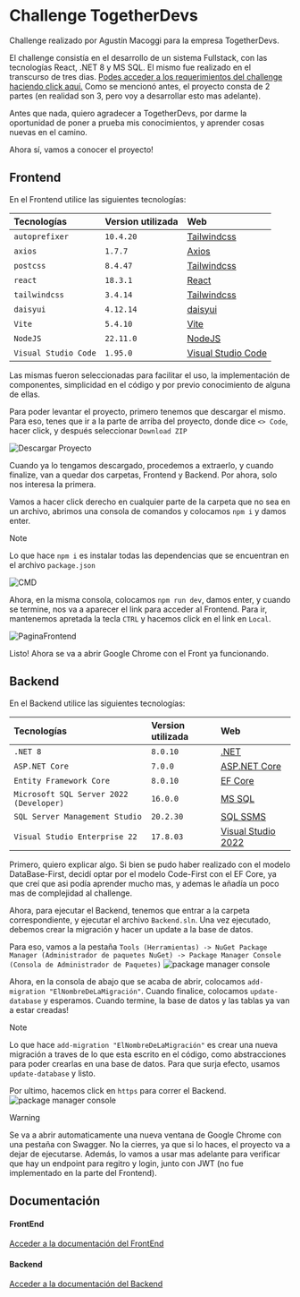 # Challenge TogetherDevs

Challenge realizado por Agustín Macoggi para la empresa TogetherDevs.

El challenge consistía en el desarrollo de un sistema Fullstack, con las tecnologías React, .NET 8 y MS SQL.  El mismo fue realizado en el transcurso de tres dias.
[Podes acceder a los requerimientos del challenge haciendo click aquí.](https://drive.google.com/file/d/1aXUsSON9seD5_7m1QzkH9tCjkNLu-jjq/view) Como se mencionó antes, el proyecto consta de 2 partes (en realidad son 3, pero voy a desarrollar esto mas adelante). 

Antes que nada, quiero agradecer a TogetherDevs, por darme la oportunidad de poner a prueba mis conocimientos, y aprender cosas nuevas en el camino.

Ahora sí, vamos a conocer el proyecto!

## Frontend



En el Frontend utilice las siguientes tecnologías:

| Tecnologías | Version utilizada | Web |
| :-------- | :------- | :------- |
| `autoprefixer` | `10.4.20` | [Tailwindcss](https://tailwindcss.com/docs/guides/vite)
| `axios` | `1.7.7` |[Axios](https://axios-http.com/)
| `postcss` | `8.4.47` | [Tailwindcss](https://tailwindcss.com/docs/guides/vite)
| `react` | `18.3.1` | [React](https://react.dev/)
| `tailwindcss` | `3.4.14` | [Tailwindcss](https://tailwindcss.com/docs/guides/vite)
| `daisyui` | `4.12.14` |[daisyui](https://daisyui.com/)
| `Vite` | `5.4.10` | [Vite](https://vite.dev/)
| `NodeJS` | `22.11.0` | [NodeJS](https://nodejs.org/en)
| `Visual Studio Code` | `1.95.0` | [Visual Studio Code](https://code.visualstudio.com/)

Las mismas fueron seleccionadas para facilitar el uso, la implementación de componentes, simplicidad en el código y por previo conocimiento de alguna de ellas.

Para poder levantar el proyecto, primero tenemos que descargar el mismo. Para eso, tenes que ir a la parte de arriba del proyecto, donde dice `<> Code`, hacer click, y después seleccionar `Download ZIP`

![Descargar Proyecto](https://i.imgur.com/yIjcEOE.png)

Cuando ya lo tengamos descargado, procedemos a extraerlo, y cuando finalize, van a quedar dos carpetas, Frontend y Backend. Por ahora, solo nos interesa la primera.

Vamos a hacer click derecho en cualquier parte de la carpeta que no sea en un archivo, abrimos una consola de comandos y colocamos `npm i` y damos enter.

> [!NOTE]  
> Lo que hace `npm i` es instalar todas las dependencias que se encuentran en el archivo `package.json`

![CMD](https://i.imgur.com/JtVT2qx.png)

Ahora, en la misma consola, colocamos `npm run dev`, damos enter, y cuando se termine, nos va a aparecer el link para acceder al Frontend. Para ir, mantenemos apretada la tecla `CTRL` y hacemos click en el link en `Local`.

![PaginaFrontend](https://i.imgur.com/UHTHGwA.png)

Listo! Ahora se va a abrir Google Chrome con el Front ya funcionando.
## Backend



En el Backend utilice las siguientes tecnologías:

| Tecnologías | Version utilizada | Web |
| :-------- | :------- | :------- |
| `.NET 8` | `8.0.10` | [.NET](https://dotnet.microsoft.com/es-es/)
| `ASP.NET Core` | `7.0.0` | [ASP.NET Core](https://dotnet.microsoft.com/en-us/apps/aspnet)
| `Entity Framework Core` | `8.0.10` | [EF Core](https://learn.microsoft.com/en-us/ef/core/)
| `Microsoft SQL Server 2022 (Developer)` | `16.0.0` | [MS SQL](https://www.microsoft.com/en-us/sql-server/sql-server-downloads)
| `SQL Server Management Studio` | `20.2.30` | [SQL SSMS](https://learn.microsoft.com/en-us/sql/ssms/download-sql-server-management-studio-ssms?view=sql-server-ver16)
| `Visual Studio Enterprise 22` | `17.8.03` | [Visual Studio 2022](https://visualstudio.microsoft.com/es/vs/)

Primero, quiero explicar algo. Si bien se pudo haber realizado con el modelo DataBase-First, decidí optar por el modelo Code-First con el EF Core, ya que creí que asi podía aprender mucho mas, y ademas le añadía un poco mas de complejidad al challenge.

Ahora, para ejecutar el Backend, tenemos que entrar a la carpeta correspondiente, y ejecutar el archivo `Backend.sln`. Una vez ejecutado, debemos crear la migración y hacer un update a la base de datos.

Para eso, vamos a la pestaña `Tools (Herramientas) -> NuGet Package Manager (Administrador de paquetes NuGet) -> Package Manager Console (Consola de Administrador de Paquetes)`
![package manager console](https://i.ibb.co/vkTDRYg/tools.png)

Ahora, en la consola de abajo que se acaba de abrir, colocamos `add-migration "ElNombreDeLaMigración"`. Cuando finalice, colocamos `update-database` y esperamos. Cuando termine, la base de datos y las tablas ya van a estar creadas!

> [!NOTE]  
> Lo que hace `add-migration "ElNombreDeLaMigración"` es crear una nueva migración a traves de lo que esta escrito en el código, como abstracciones para poder crearlas en una base de datos. Para que surja efecto, usamos `update-database` y listo.

Por ultimo, hacemos click en `https` para correr el Backend.
![package manager console](https://i.ibb.co/kKWwBRm/https.png)

> [!WARNING]  
> Se va a abrir automaticamente una nueva ventana de Google Chrome con una pestaña con Swagger. No la cierres, ya que si lo haces, el proyecto va a dejar de ejecutarse. Además, lo vamos a usar mas adelante para verificar que hay un endpoint para regitro y login, junto con JWT (no fue implementado en la parte del Frontend).

## Documentación

#### FrontEnd

[Acceder a la documentación del FrontEnd](https://github.com/AguzKind/ChallengeTDevs/tree/main/Frontend)

#### Backend

[Acceder a la documentación del Backend](https://github.com/AguzKind/ChallengeTDevs/tree/main/Backend)
